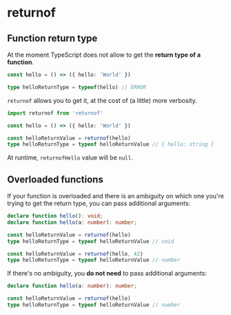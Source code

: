 returnof
========

Function return type
--------------------

At the moment TypeScript does not allow to get the **return type of a function**.

```ts
const hello = () => ({ hello: 'World' })

type helloReturnType = typeof(hello) // ERROR
```

`returnof` allows you to get it, at the cost of (a little) more verbosity.

```ts
import returnof from 'returnof'

const hello = () => ({ hello: 'World' })

const helloReturnValue = returnof(hello)
type helloReturnType = typeof helloReturnValue // { hello: string }
```

At runtime, `returnofHello` value will be `null`.


Overloaded functions
--------------------

If your function is overloaded and there is an ambiguity on which one you're trying to get the return type, you can pass additional arguments:

```ts
declare function hello(): void;
declare function hello(a: number): number;

const helloReturnValue = returnof(hello)
type helloReturnType = typeof helloReturnValue // void

const helloReturnValue = returnof(hello, 42)
type helloReturnType = typeof helloReturnValue // number
```

If there's no ambiguity, you **do not need** to pass additional arguments:

```ts
declare function hello(a: number): number;

const helloReturnValue = returnof(hello)
type helloReturnType = typeof helloReturnValue // number
```
